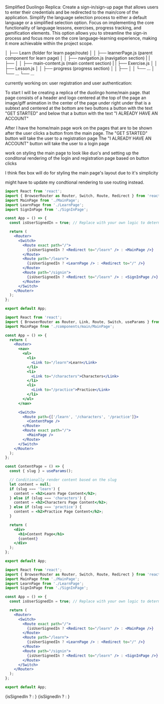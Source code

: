 Simplified Duolingo Replica:
    Create a sign-in/sign-up page that allows users to enter their credentials and be redirected to the main/core of the application.
    Simplify the language selection process to either a default language or a simplified selection option.
    Focus on implementing the core functionality of language lessons, exercises, progress tracking, and gamification elements.
    This option allows you to streamline the sign-in process and focus more on the core language-learning experience, making it more achievable within the project scope.


│   ├── Learn (folder for learn page/route)
│   │   ├── learnerPage.js (parent component for learn page)
│   │       ├── navigation.js (navigation section)
|   |           ├── 
│   │       ├── main-content.js (main content section)
|   |           ├── Exercise.js
│   │           ├── Lesson.js
│   │       ├── progress (progress section)
│   │           ├──
│   │   └── ...
│   └── ...
└── ...

currently working on:
user registration and user authentication:

To start I will be creating a replica of the duolingo home/main page.
that page consists of a header and logo centered at the top of the page
an image/giff animation in the center of the page under right under that is
a subtext and centered at the bottom are two buttons
a button with the text "GET STARTED" and below that a button with the text 
"I ALREADY HAVE AN ACCOUNT"


After I have the home/main page
work on the pages that are to be shown after the user clicks a button from the main page.
The "GET STARTED" button will take the user to a registration page
The "I ALREADY HAVE AN ACCOUNT" button will take the user to a login page

work on styling the main page to look like duo's
and setting up the conditonal rendering of the login and registration page
based on button clicks

I think flex box will do for styling the main page's layout due to it's simplicity

might have to update my condtional rendering to use routing instead.


```jsx
import React from 'react';
import { BrowserRouter as Router, Switch, Route, Redirect } from 'react-router-dom';
import MainPage from './MainPage';
import LearnPage from './LearnPage';
import SignInPage from './SignInPage';

const App = () => {
  const isUserSignedIn = true; // Replace with your own logic to determine if the user is signed in

  return (
    <Router>
      <Switch>
        <Route exact path="/">
          {isUserSignedIn ? <Redirect to="/learn" /> : <MainPage />}
        </Route>
        <Route path="/learn">
          {isUserSignedIn ? <LearnPage /> : <Redirect to="/" />}
        </Route>
        <Route path="/signin">
          {isUserSignedIn ? <Redirect to="/learn" /> : <SignInPage />}
        </Route>
      </Switch>
    </Router>
  );
};

export default App;
```


```jsx
import React from 'react';
import { BrowserRouter as Router, Link, Route, Switch, useParams } from 'react-router-dom';
import MainPage from './components/main/MainPage';

const App = () => {
  return (
    <Router>
      <nav>
        <ul>
          <li>
            <Link to="/learn">Learn</Link>
          </li>
          <li>
            <Link to="/characters">Characters</Link>
          </li>
          <li>
            <Link to="/practice">Practice</Link>
          </li>
        </ul>
      </nav>

      <Switch>
        <Route path={['/learn', '/characters', '/practice']}>
          <ContentPage />
        </Route>
        <Route exact path="/">
          <MainPage />
        </Route>
      </Switch>
    </Router>
  );
};

const ContentPage = () => {
  const { slug } = useParams();

  // Conditionally render content based on the slug
  let content = null;
  if (slug === 'learn') {
    content = <h2>Learn Page Content</h2>;
  } else if (slug === 'characters') {
    content = <h2>Characters Page Content</h2>;
  } else if (slug === 'practice') {
    content = <h2>Practice Page Content</h2>;
  }

  return (
    <div>
      <h1>Content Page</h1>
      {content}
    </div>
  );
};

export default App;
```



``` jsx
import React from 'react';
import { BrowserRouter as Router, Switch, Route, Redirect } from 'react-router-dom';
import MainPage from './MainPage';
import LearnPage from './LearnPage';
import SignInPage from './SignInPage';

const App = () => {
  const isUserSignedIn = true; // Replace with your own logic to determine if the user is signed in

  return (
    <Router>
      <Switch>
        <Route exact path="/">
          {isUserSignedIn ? <Redirect to="/learn" /> : <MainPage />}
        </Route>
        <Route path="/learn">
          {isUserSignedIn ? <LearnPage /> : <Redirect to="/" />}
        </Route>
        <Route path="/signin">
          {isUserSignedIn ? <Redirect to="/learn" /> : <SignInPage />}
        </Route>
      </Switch>
    </Router>
  );
};

export default App;
```
   <Router>
      <Routes>
        <Route exact path="/">
          {isSignedIn ? <Navigate to="/learn" /> : <Route path="/" component={MainPage}/>}
        </Route>
        <Route path="/learn">
          {isSignedIn ? <SignedInPage/> : <Navigate to="/"/>}
        </Route>
      </Routes>
    </Router>